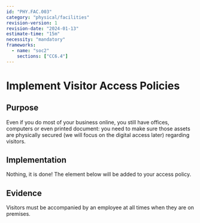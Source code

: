 ```yaml
---
id: "PHY.FAC.003"
category: "physical/facilities"
revision-version: 1
revision-date: "2024-01-13"
estimate-time: "15m"
necessity: "mandatory"
frameworks:
  - name: "soc2"
    sections: ["CC6.4"]
---
```


# Implement Visitor Access Policies

## Purpose

Even if you do most of your business online, you still have offices,
computers or even printed document: you need to make sure those assets
are physically secured (we will focus on the digital access later)
regarding visitors.

## Implementation

Nothing, it is done! The element below will be added to your access policy.

## Evidence

Visitors must be accompanied by an employee at all times when they are on
premises.

